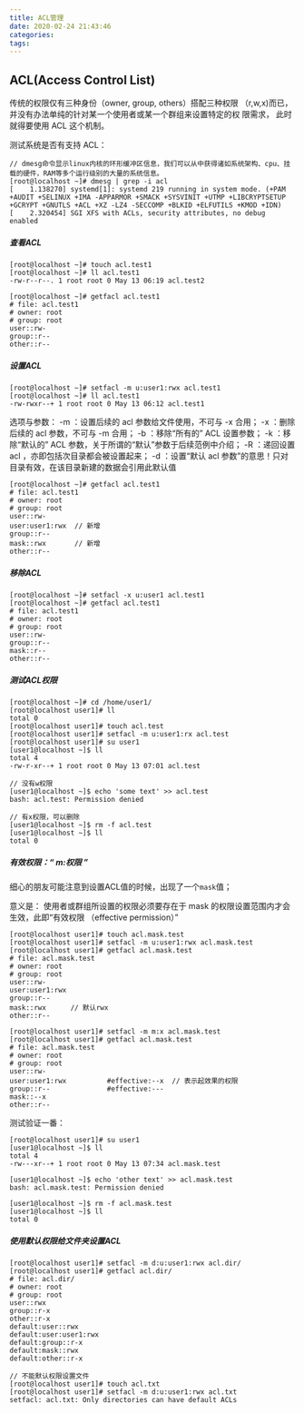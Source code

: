 ```yaml
---
title: ACL管理
date: 2020-02-24 21:43:46
categories:
tags:
---
```


## ACL(Access Control List)

传统的权限仅有三种身份（owner, group, others）搭配三种权限 （r,w,x)而已，并没有办法单纯的针对某一个使用者或某一个群组来设置特定的权
限需求， 此时就得要使用 ACL 这个机制。

测试系统是否有支持 ACL：
```linux
// dmesg命令显示linux内核的环形缓冲区信息，我们可以从中获得诸如系统架构、cpu、挂载的硬件，RAM等多个运行级别的大量的系统信息。
[root@localhost ~]# dmesg | grep -i acl
[    1.138270] systemd[1]: systemd 219 running in system mode. (+PAM +AUDIT +SELINUX +IMA -APPARMOR +SMACK +SYSVINIT +UTMP +LIBCRYPTSETUP +GCRYPT +GNUTLS +ACL +XZ -LZ4 -SECCOMP +BLKID +ELFUTILS +KMOD +IDN)
[    2.320454] SGI XFS with ACLs, security attributes, no debug enabled
```

##### 查看ACL
```linux
[root@localhost ~]# touch acl.test1
[root@localhost ~]# ll acl.test1
-rw-r--r--. 1 root root 0 May 13 06:19 acl.test2

[root@localhost ~]# getfacl acl.test1
# file: acl.test1
# owner: root
# group: root
user::rw-
group::r--
other::r--
```

##### 设置ACL
```linux
[root@localhost ~]# setfacl -m u:user1:rwx acl.test1 
[root@localhost ~]# ll acl.test1 
-rw-rwxr--+ 1 root root 0 May 13 06:12 acl.test1
```

选项与参数：
    -m ：设置后续的 acl 参数给文件使用，不可与 -x 合用；
    -x ：删除后续的 acl 参数，不可与 -m 合用；
    -b ：移除“所有的” ACL 设置参数；
    -k ：移除“默认的” ACL 参数，关于所谓的“默认”参数于后续范例中介绍；
    -R ：递回设置 acl ，亦即包括次目录都会被设置起来；
    -d ：设置“默认 acl 参数”的意思！只对目录有效，在该目录新建的数据会引用此默认值

```linux
[root@localhost ~]# getfacl acl.test1 
# file: acl.test1
# owner: root
# group: root
user::rw-
user:user1:rwx  // 新增
group::r--
mask::rwx       // 新增
other::r--
```


##### 移除ACL
```linux
[root@localhost ~]# setfacl -x u:user1 acl.test1
[root@localhost ~]# getfacl acl.test1
# file: acl.test1
# owner: root
# group: root
user::rw-
group::r--
mask::r--
other::r--
```


##### 测试ACL权限
```linux
[root@localhost ~]# cd /home/user1/
[root@localhost user1]# ll
total 0
[root@localhost user1]# touch acl.test
[root@localhost user1]# setfacl -m u:user1:rx acl.test 
[root@localhost user1]# su user1
[user1@localhost ~]$ ll
total 4
-rw-r-xr--+ 1 root root 0 May 13 07:01 acl.test

// 没有w权限
[user1@localhost ~]$ echo 'some text' >> acl.test 
bash: acl.test: Permission denied

// 有x权限，可以删除
[user1@localhost ~]$ rm -f acl.test 
[user1@localhost ~]$ ll
total 0
```


##### 有效权限：“ m:权限 ”

细心的朋友可能注意到设置ACL值的时候，出现了一个`mask`值；

意义是： 使用者或群组所设置的权限必须要存在于 mask 的权限设置范围内才会生效，此即“有效权限 （effective permission）”

```linux
[root@localhost user1]# touch acl.mask.test
[root@localhost user1]# setfacl -m u:user1:rwx acl.mask.test 
[root@localhost user1]# getfacl acl.mask.test 
# file: acl.mask.test
# owner: root
# group: root
user::rw-
user:user1:rwx
group::r--
mask::rwx      // 默认rwx
other::r--

[root@localhost user1]# setfacl -m m:x acl.mask.test 
[root@localhost user1]# getfacl acl.mask.test 
# file: acl.mask.test
# owner: root
# group: root
user::rw-
user:user1:rwx          #effective:--x  // 表示起效果的权限
group::r--              #effective:---
mask::--x
other::r--
```


测试验证一番：
```linux
[root@localhost user1]# su user1
[user1@localhost ~]$ ll
total 4
-rw---xr--+ 1 root root 0 May 13 07:34 acl.mask.test

[user1@localhost ~]$ echo 'other text' >> acl.mask.test 
bash: acl.mask.test: Permission denied

[user1@localhost ~]$ rm -f acl.mask.test 
[user1@localhost ~]$ ll
total 0
```


##### 使用默认权限给文件夹设置ACL

```linux
[root@localhost user1]# setfacl -m d:u:user1:rwx acl.dir/
[root@localhost user1]# getfacl acl.dir/
# file: acl.dir/
# owner: root
# group: root
user::rwx
group::r-x
other::r-x
default:user::rwx
default:user:user1:rwx
default:group::r-x
default:mask::rwx
default:other::r-x

// 不能默认权限设置文件
[root@localhost user1]# touch acl.txt
[root@localhost user1]# setfacl -m d:u:user1:rwx acl.txt 
setfacl: acl.txt: Only directories can have default ACLs
```
